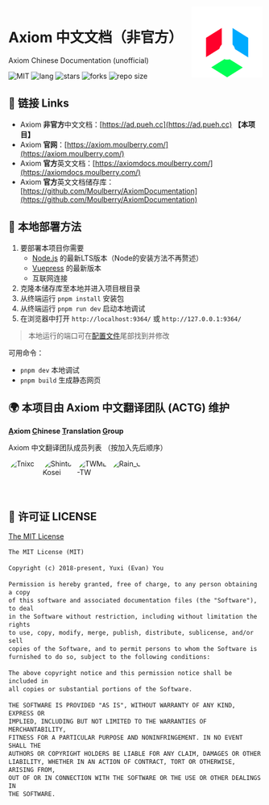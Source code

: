 <img src="public/images/axiom_icon_pur.svg" alt="logo" width="140" height="140" align="right">

# Axiom 中文文档（非官方）

Axiom Chinese Documentation (unofficial)

![MIT](https://img.shields.io/badge/license-MIT-green)
![lang](https://img.shields.io/badge/languages-3-%23ffffff)
![stars](https://img.shields.io/github/stars/ShintoKosei/Axiom-CN-Documentation?color=%23e3b341)
![forks](https://img.shields.io/github/forks/ShintoKosei/Axiom-CN-Documentation?color=%2324bc9b)
![repo size](https://img.shields.io/github/repo-size/ShintoKosei/Axiom-CN-Documentation)

## 🔗 链接 Links

- Axiom **非官方**中文文档：[https://ad.pueh.cc](https://ad.pueh.cc) **【本项目】**
- Axiom **官网**：[https://axiom.moulberry.com/](https://axiom.moulberry.com/)
- Axiom **官方**英文文档：[https://axiomdocs.moulberry.com/](https://axiomdocs.moulberry.com/)
- Axiom **官方**英文文档储存库：[https://github.com/Moulberry/AxiomDocumentation](https://github.com/Moulberry/AxiomDocumentation)

## 🔨 本地部署方法

1. 要部署本项目你需要
   - [Node.js](https://nodejs.org/en/) 的最新LTS版本（Node的安装方法不再赘述）
   - [Vuepress](https://v2.vuepress.vuejs.org/) 的最新版本
   - 互联网连接
2. 克隆本储存库至本地并进入项目根目录
3. 从终端运行 `pnpm install` 安装包
4. 从终端运行 `pnpm run dev` 启动本地调试
5. 在浏览器中打开 `http://localhost:9364/` 或 `http://127.0.0.1:9364/`

> 本地运行的端口可在[配置文件](./docs/.vuepress/config.ts)尾部找到并修改

可用命令：

- `pnpm dev` 本地调试
- `pnpm build` 生成静态网页

## 🌍 本项目由 Axiom 中文翻译团队 (ACTG) 维护

**<ins>A</ins>xiom <ins>C</ins>hinese <ins>T</ins>ranslation <ins>G</ins>roup**

Axiom 中文翻译团队成员列表 （按加入先后顺序）

<a href="https://github.com/Tnixc"><img height="64" width="64" src="https://avatars.githubusercontent.com/u/85466117?v=4" alt="Tnixc" style="border-radius: 50% !important;display: inline-block;overflow: hidden;"></a>
<a href="https://github.com/ShintoKosei"><img height="64" width="64" src="https://avatars.githubusercontent.com/u/67397639?v=4" alt="ShintoKosei" style="border-radius: 50% !important;display: inline-block;overflow: hidden;"></a>
<a href="https://github.com/TWME-TW"><img height="64" width="64" src="https://avatars.githubusercontent.com/u/65117253?v=4" alt="TWME-TW" style="border-radius: 50% !important;display: inline-block;overflow: hidden;"></a>
<a href="https://github.com/Rain156"><img height="64" width="64" src="https://avatars.githubusercontent.com/u/77776581?v=4" alt="Rain_G" style="border-radius: 50% !important;display: inline-block;overflow: hidden;"></a>

## 📝 许可证 LICENSE

[The MIT License](https://github.com/ShintoKosei/Axiom-CN-Documentation/blob/main/LICENSE)

```
The MIT License (MIT)

Copyright (c) 2018-present, Yuxi (Evan) You

Permission is hereby granted, free of charge, to any person obtaining a copy
of this software and associated documentation files (the "Software"), to deal
in the Software without restriction, including without limitation the rights
to use, copy, modify, merge, publish, distribute, sublicense, and/or sell
copies of the Software, and to permit persons to whom the Software is
furnished to do so, subject to the following conditions:

The above copyright notice and this permission notice shall be included in
all copies or substantial portions of the Software.

THE SOFTWARE IS PROVIDED "AS IS", WITHOUT WARRANTY OF ANY KIND, EXPRESS OR
IMPLIED, INCLUDING BUT NOT LIMITED TO THE WARRANTIES OF MERCHANTABILITY,
FITNESS FOR A PARTICULAR PURPOSE AND NONINFRINGEMENT. IN NO EVENT SHALL THE
AUTHORS OR COPYRIGHT HOLDERS BE LIABLE FOR ANY CLAIM, DAMAGES OR OTHER
LIABILITY, WHETHER IN AN ACTION OF CONTRACT, TORT OR OTHERWISE, ARISING FROM,
OUT OF OR IN CONNECTION WITH THE SOFTWARE OR THE USE OR OTHER DEALINGS IN
THE SOFTWARE.
```